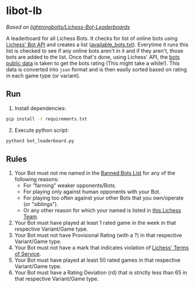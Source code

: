 # libot-lb
*Based on [lightningbolts/Lichess-Bot-Leaderboards](https://github.com/lightningbolts/Lichess-Bot-Leaderboards)*

A leaderboard for all Lichess Bots. It checks for list of online bots using [Lichess' Bot API](https://lichess.org/api#tag/Bot/operation/apiBotOnline) and creates a list ([available_bots.txt](./available_bots.txt)). Everytime it runs this list is checked to see if any online bots aren't in it and if they aren't, those bots are added to the list. Once that's done, using Lichess' API, the [bots public data](https://lichess.org/api#tag/Users/operation/apiUser) is taken to get the bots rating (This might take a while!). This data is converted into `json` format and is then easily sorted based on rating in each game type (or variant).

## Run
1. Install dependencies:
```bash
pip install -r requirements.txt
```
2. Execute python script:
```bash
python3 bot_leaderboard.py
```

## Rules
1. Your Bot must not me named in the [Banned Bots List](https://lichess.org/team/banned-of-leaderboard-of-bots) for any of the following reasons:
   - For "farming" weaker opponents/Bots.
   - For playing only against human opponents with your Bot.
   - For playing too often against your other Bots that you own/operate (or "siblings").
   - Or any other reason for which your named is listed in [this Lichess Team](https://lichess.org/team/banned-of-leaderboard-of-bots).
2. Your Bot must have played at least 1 rated game in the week in that respective Variant/Game type.
3. Your Bot must not have Provisional Rating (with a ?) in that respective Variant/Game type.
4. Your Bot must not have a mark that indicates violation of [Lichess' Terms of Service](https://lichess.org/terms-of-service).
5. Your Bot must have played at least 50 rated games in that respective Variant/Game type.
6. Your Bot must have a Rating Deviation (rd) that is strictly less than 65 in that respective Variant/Game type.
